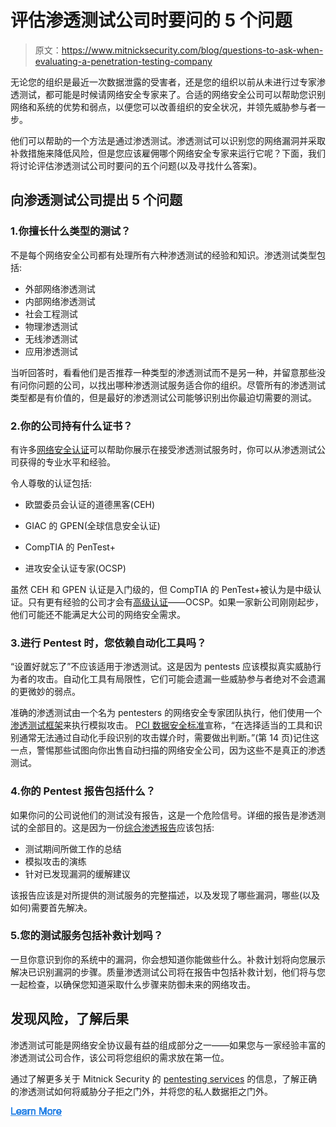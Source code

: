 # 评估渗透测试公司时要问的 5 个问题

> 原文：<https://www.mitnicksecurity.com/blog/questions-to-ask-when-evaluating-a-penetration-testing-company>

无论您的组织是最近一次数据泄露的受害者，还是您的组织以前从未进行过专家渗透测试，都可能是时候请网络安全专家来了。合适的网络安全公司可以帮助您识别网络和系统的优势和弱点，以便您可以改善组织的安全状况，并领先威胁参与者一步。

他们可以帮助的一个方法是通过渗透测试。渗透测试可以识别您的网络漏洞并采取补救措施来降低风险，但是您应该雇佣哪个网络安全专家来运行它呢？下面，我们将讨论评估渗透测试公司时要问的五个问题(以及寻找什么答案)。

## 向渗透测试公司提出 5 个问题

### 1.你擅长什么类型的测试？

不是每个网络安全公司都有处理所有六种渗透测试的经验和知识。渗透测试类型包括:

*   外部网络渗透测试
*   内部网络渗透测试
*   社会工程测试
*   物理渗透测试
*   无线渗透测试
*   应用渗透测试

当听回答时，看看他们是否推荐一种类型的渗透测试而不是另一种，并留意那些没有问你问题的公司，以找出哪种渗透测试服务适合你的组织。尽管所有的渗透测试类型都是有价值的，但是最好的渗透测试公司能够识别出你最迫切需要的测试。

### 2.你的公司持有什么证书？

有许多[网络安全认证](https://www.mitnicksecurity.com/blog/4-considerations-before-choosing-the-right-type-of-pentesting-company)可以帮助你展示在接受渗透测试服务时，你可以从渗透测试公司获得的专业水平和经验。

令人尊敬的认证包括:

*   欧盟委员会认证的道德黑客(CEH)
*   GIAC 的 GPEN(全球信息安全认证)

*   CompTIA 的 PenTest+
*   进攻安全认证专家(OCSP)

虽然 CEH 和 GPEN 认证是入门级的，但 CompTIA 的 PenTest+被认为是中级认证。只有更有经验的公司才会有[高级认证](https://cybersecurityguide.org/programs/cybersecurity-certifications/oscp/)——OCSP。如果一家新公司刚刚起步，他们可能还不能满足大公司的网络安全需求。

### 3.进行 Pentest 时，您依赖自动化工具吗？

“设置好就忘了”不应该适用于渗透测试。这是因为 pentests 应该模拟真实威胁行为者的攻击。自动化工具有局限性，它们可能会遗漏一些威胁参与者绝对不会遗漏的更微妙的弱点。

准确的渗透测试由一个名为 pentesters 的网络安全专家团队执行，他们使用一个[渗透测试框架](https://www.mitnicksecurity.com/blog/what-is-a-pentest-framework)来执行模拟攻击。 [PCI 数据安全标准](https://listings.pcisecuritystandards.org/documents/Penetration_Testing_Guidance_March_2015.pdf)宣称，“在选择适当的工具和识别通常无法通过自动化手段识别的攻击媒介时，需要做出判断。”(第 14 页)记住这一点，警惕那些试图向你出售自动扫描的网络安全公司，因为这些不是真正的渗透测试。

### 4.你的 Pentest 报告包括什么？

如果你问的公司说他们的测试没有报告，这是一个危险信号。详细的报告是渗透测试的全部目的。这是因为一份[综合渗透报告](https://www.mitnicksecurity.com/blog/whats-included-in-a-penetration-test-report)应该包括:

*   测试期间所做工作的总结
*   模拟攻击的演练
*   针对已发现漏洞的缓解建议

该报告应该是对所提供的测试服务的完整描述，以及发现了哪些漏洞，哪些(以及如何)需要首先解决。

### 5.您的测试服务包括补救计划吗？

一旦你意识到你的系统中的漏洞，你会想知道你能做些什么。补救计划将向您展示解决已识别漏洞的步骤。质量渗透测试公司将在报告中包括补救计划，他们将与您一起检查，以确保您知道采取什么步骤来防御未来的网络攻击。

## 发现风险，了解后果

渗透测试可能是网络安全协议最有益的组成部分之一——如果您与一家经验丰富的渗透测试公司合作，该公司将您组织的需求放在第一位。

通过了解更多关于 Mitnick Security 的 [pentesting services](https://www.mitnicksecurity.com/penetration-testing) 的信息，了解正确的渗透测试如何将威胁分子拒之门外，并将您的私人数据拒之门外。

[![Learn More](img/65761ca6ec998601ec3ba9bd80073780.png)](https://cta-redirect.hubspot.com/cta/redirect/3875471/a5ed45ea-6786-4365-ad52-a52d38cd2758)
